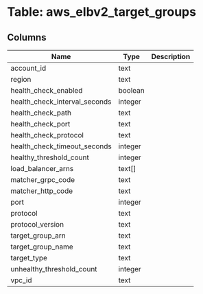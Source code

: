 
# Table: aws_elbv2_target_groups

## Columns
| Name        | Type           | Description  |
| ------------- | ------------- | -----  |
|account_id|text||
|region|text||
|health_check_enabled|boolean||
|health_check_interval_seconds|integer||
|health_check_path|text||
|health_check_port|text||
|health_check_protocol|text||
|health_check_timeout_seconds|integer||
|healthy_threshold_count|integer||
|load_balancer_arns|text[]||
|matcher_grpc_code|text||
|matcher_http_code|text||
|port|integer||
|protocol|text||
|protocol_version|text||
|target_group_arn|text||
|target_group_name|text||
|target_type|text||
|unhealthy_threshold_count|integer||
|vpc_id|text||
